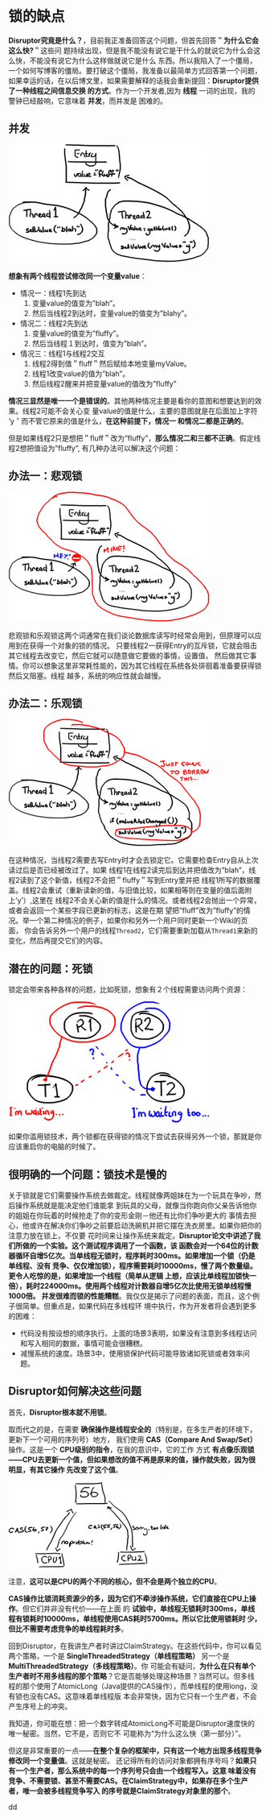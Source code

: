 锁的缺点
================================================================================
**Disruptor究竟是什么？**，目前我正准备回答这个问题，但首先回答＂**为什么它会这么快?**＂这些问
题持续出现，但是我不能没有说它是干什么的就说它为什么会这么快，不能没有说它为什么这样做就说它是什么
东西。所以我陷入了一个僵局，一个如何写博客的僵局。要打破这个僵局，我准备以最简单方式回答第一个问题，
如果幸运的话，在以后博文里，如果需要解释的话我会重新提回：**Disruptor提供了一种线程之间信息交换
的方式**。作为一个开发者,因为 **线程** 一词的出现，我的警钟已经敲响，它意味着 **并发**，而并发是
困难的。

## 并发

![并发](img/1.png)

**想象有两个线程尝试修改同一个变量value**：
+ 情况一：线程1先到达
  1. 变量value的值变为”blah”。
  2. 然后当线程2到达时，变量value的值变为”blahy”。
+ 情况二：线程2先到达
  1. 变量value的值变为”fluffy”。
  2. 然后当线程１到达时，值变为”blah”。
+ 情况三：线程1与线程2交互
  1. 线程2得到值＂fluff＂然后赋给本地变量myValue。
  2. 线程1改变value的值为”blah”。
  3. 然后线程2醒来并把变量value的值改为”fluffy”

**情况三显然是唯一一个是错误的**。其他两种情况主要是看你的意图和想要达到的效果。线程2可能不会关心变
量value的值是什么，主要的意图就是在后面加上字符 ‘y＇而不管它原来的值是什么，**在这种前提下，情况一
和情况二都是正确的**。

但是如果线程2只是想把＂fluff＂改为”fluffy”，**那么情况二和三都不正确**。假定线程2想把值设为”fluffy”,
有几种办法可以解决这个问题：

## 办法一：悲观锁

![悲观锁](img/2.png)

悲观锁和乐观锁这两个词通常在我们谈论数据库读写时经常会用到，但原理可以应用到在获得一个对象的锁的情况。
只要线程2一获得Entry的互斥锁，它就会阻击其它线程去改变它，然后它就可以随意做它要做的事情，设置值，
然后做其它事情。你可以想象这里非常耗性能的，因为其它线程在系统各处徘徊着准备要获得锁然后又阻塞。线程
越多，系统的响应性就会越慢。

## 办法二：乐观锁

![乐观锁](img/3.png)

在这种情况，当线程2需要去写Entry时才会去锁定它。它需要检查Entry自从上次读过后是否已经被改过了。如果
线程1在线程2读完后到达并把值改为”blah”，线程2读到了这个新值，线程2不会把＂fluffy＂写到Entry里并把
线程1所写的数据覆盖。线程2会重试（重新读新的值，与旧值比较，如果相等则在变量的值后面附上’y’）,这里在
线程2不会关心新的值是什么的情况。或者线程2会抛出一个异常，或者会返回一个某些字段已更新的标志，这是在期
望把”fluff”改为”fluffy”的情况。举一个第二种情况的例子，如果你和另外一个用户同时更新一个Ｗiki的页面，
你会告诉另外一个用户的线程`Thread2`，它们需要重新加载从`Thread1`来新的变化，然后再提交它们的内容。

## 潜在的问题：死锁
锁定会带来各种各样的问题，比如死锁，想象有２个线程需要访问两个资源：

![死锁](img/4.png)

如果你滥用锁技术，两个锁都在获得锁的情况下尝试去获得另外一个锁，那就是你应该重启你的电脑的时候了。

## 很明确的一个问题：锁技术是慢的
关于锁就是它们需要操作系统去做裁定。线程就像两姐妹在为一个玩具在争吵，然后操作系统就是能决定他们谁能拿
到玩具的父母，就像当你跑向你父亲告诉他你的姐姐在你玩着的时候抢走了你的变形金刚－他还有比你们争吵更大的
事情去担心，他或许在解决你们争吵之前要启动洗碗机并把它摆在洗衣房里。如果你把你的注意力放在锁上，不仅要
花时间来让操作系统来裁定。**Disruptor论文中讲述了我们所做的一个实验。这个测试程序调用了一个函数，该
函数会对一个64位的计数器循环自增5亿次。当单线程无锁时，程序耗时300ms。如果增加一个锁（仍是单线程、没有
竞争、仅仅增加锁），程序需要耗时10000ms，慢了两个数量级。更令人吃惊的是，如果增加一个线程（简单从逻辑
上想，应该比单线程加锁快一倍），耗时224000ms。使用两个线程对计数器自增5亿次比使用无锁单线程慢1000倍。
并发很难而锁的性能糟糕**。我仅仅是揭示了问题的表面，而且，这个例子很简单。但重点是，如果代码在多线程环
境中执行，作为开发者将会遇到更多的困难：
+ 代码没有按设想的顺序执行。上面的场景3表明，如果没有注意到多线程访问和写入相同的数据，事情可能会很糟糕。
+ 减慢系统的速度。场景3中，使用锁保护代码可能导致诸如死锁或者效率问题。

## Disruptor如何解决这些问题
首先，**Disruptor根本就不用锁**。

取而代之的是，在需要 **确保操作是线程安全的**（特别是，在多生产者的环境下，更新下一个可用的序列号）地方，
我们使用 **CAS（Compare And Swap/Set）** 操作。这是一个 **CPU级别的指令**，在我的意识中，它的工作
方式 **有点像乐观锁——CPU去更新一个值，但如果想改的值不再是原来的值，操作就失败，因为很明显，有其它操作
先改变了这个值**。

![CAS](img/5.png)

注意，**这可以是CPU的两个不同的核心，但不会是两个独立的CPU**。

**CAS操作比锁消耗资源少的多，因为它们不牵涉操作系统，它们直接在CPU上操作**。但它们并非没有代价——在上面
的 **试验中，单线程无锁耗时300ms，单线程有锁耗时10000ms，单线程使用CAS耗时5700ms。所以它比使用锁耗时
少，但比不需要考虑竞争的单线程耗时多**。

回到Disruptor，在我讲生产者时讲过ClaimStrategy。在这些代码中，你可以看见两个策略，一个是
**SingleThreadedStrategy（单线程策略）** 另一个是 **MultiThreadedStrategy（多线程策略）**。你
可能会有疑问，**为什么在只有单个生产者时不用多线程的那个策略**？它是否能够处理这种场景？当然可以。但多线
程的那个使用了AtomicLong（Java提供的CAS操作），而单线程的使用long，没有锁也没有CAS。这意味着单线程版
本会非常快，因为它只有一个生产者，不会产生序号上的冲突。

我知道，你可能在想：把一个数字转成AtomicLong不可能是Disruptor速度快的唯一秘密。当然，它不是，否则它不
可能称为“为什么这么快（第一部分）”。

但这是非常重要的一点——**在整个复杂的框架中，只有这一个地方出现多线程竞争修改同一个变量值**。这就是秘密。
还记得所有的访问对象都拥有序号吗？**如果只有一个生产者，那么系统中的每一个序列号只会由一个线程写入。这意
味着没有竞争、不需要锁、甚至不需要CAS。在ClaimStrategy中，如果存在多个生产者，唯一会被多线程竞争写入
的序号就是ClaimStrategy对象里的那个**。













































dd
